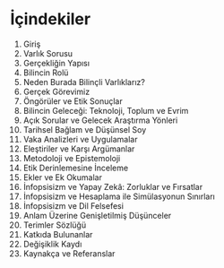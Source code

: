 # İçindekiler

1. Giriş
2. Varlık Sorusu
3. Gerçekliğin Yapısı
4. Bilincin Rolü
5. Neden Burada Bilinçli Varlıklarız?
6. Gerçek Görevimiz
7. Öngörüler ve Etik Sonuçlar
8. Bilincin Geleceği: Teknoloji, Toplum ve Evrim
9. Açık Sorular ve Gelecek Araştırma Yönleri
10. Tarihsel Bağlam ve Düşünsel Soy
11. Vaka Analizleri ve Uygulamalar
12. Eleştiriler ve Karşı Argümanlar
13. Metodoloji ve Epistemoloji
14. Etik Derinlemesine İnceleme
15. Ekler ve Ek Okumalar
16. İnfopsisizm ve Yapay Zekâ: Zorluklar ve Fırsatlar
17. İnfopsisizm ve Hesaplama ile Simülasyonun Sınırları
18. İnfopsisizm ve Dil Felsefesi
19. Anlam Üzerine Genişletilmiş Düşünceler
20. Terimler Sözlüğü
21. Katkıda Bulunanlar
22. Değişiklik Kaydı
23. Kaynakça ve Referanslar
